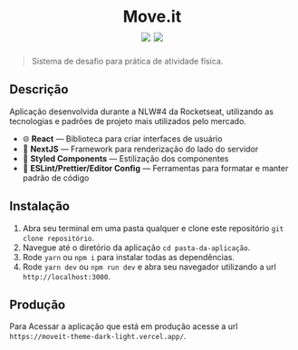 <h1 align="center">
  Move.it
  <div>
    <img src="https://img.shields.io/badge/-ReactJS-blue" />
    <img src="https://img.shields.io/badge/-NextJS-blueviolet" />
  </div>
</h1>

> Sistema de desafio para prática de atividade física.

## Descrição

Aplicação desenvolvida durante a NLW#4 da Rocketseat, utilizando as tecnologias e padrões de projeto mais utilizados pelo mercado.

- :globe_with_meridians: **React** — Biblioteca para criar interfaces de usuário
- :notebook: **NextJS** — Framework para renderização do lado do servidor
- 💅 **Styled Components** — Estilização dos componentes
- :memo: **ESLint/Prettier/Editor Config** — Ferramentas para formatar e manter padrão de código

## Instalação

1. Abra seu terminal em uma pasta qualquer e clone este repositório
`git clone repositório`.
3. Navegue até o diretório da aplicação `cd pasta-da-aplicação`.
4. Rode `yarn` ou `npm i` para instalar todas as dependências.<br />
5. Rode `yarn dev` ou `npm run dev` e abra seu navegador utilizando a url `http://localhost:3000`.

## Produção

Para Acessar a aplicação que está em produção acesse a url `https://moveit-theme-dark-light.vercel.app/`.